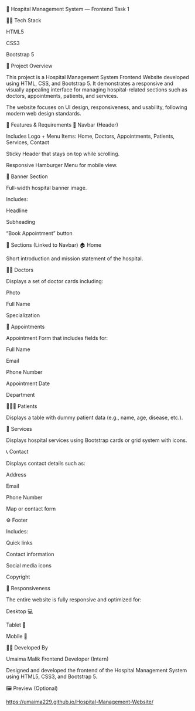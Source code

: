 🏥 Hospital Management System — Frontend Task 1 


🧑‍💻 Tech Stack

HTML5

CSS3

Bootstrap 5

📝 Project Overview

This project is a Hospital Management System Frontend Website developed using HTML, CSS, and Bootstrap 5.
It demonstrates a responsive and visually appealing interface for managing hospital-related sections such as doctors, appointments, patients, and services.

The website focuses on UI design, responsiveness, and usability, following modern web design standards.

🚀 Features & Requirements
🧭 Navbar (Header)

Includes Logo + Menu Items:
Home, Doctors, Appointments, Patients, Services, Contact

Sticky Header that stays on top while scrolling.

Responsive Hamburger Menu for mobile view.

🏥 Banner Section

Full-width hospital banner image.

Includes:

Headline

Subheading

“Book Appointment” button

📄 Sections (Linked to Navbar)
🏠 Home

Short introduction and mission statement of the hospital.

👨‍⚕️ Doctors

Displays a set of doctor cards including:

Photo

Full Name

Specialization

📅 Appointments

Appointment Form that includes fields for:

Full Name

Email

Phone Number

Appointment Date

Department

🧑‍🤝‍🧑 Patients

Displays a table with dummy patient data (e.g., name, age, disease, etc.).

💉 Services

Displays hospital services using Bootstrap cards or grid system with icons.

📞 Contact

Displays contact details such as:

Address

Email

Phone Number

Map or contact form

⚙️ Footer

Includes:

Quick links

Contact information

Social media icons

Copyright

📱 Responsiveness

The entire website is fully responsive and optimized for:

Desktop 💻

Tablet 📱

Mobile 📲


👩‍💻 Developed By

Umaima Malik
Frontend Developer (Intern)

Designed and developed the frontend of the Hospital Management System using HTML5, CSS3, and Bootstrap 5.

🖼️ Preview (Optional)

https://umaima229.github.io/Hospital-Management-Website/

